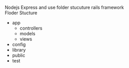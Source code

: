 Nodejs Express and use folder stucuture rails framework  
Floder Stucture 
- app 
  - controllers
  - models
  - views
- config
- library
- public 
- test
